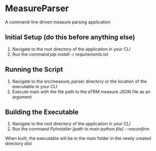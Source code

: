 # MeasureParser
A command-line driven measure parsing application

## Initial Setup (do this before anything else)
  1. Navigate to the root directory of the application in your CLI
  2. Run the command  *pip install -r requirements.txt*

## Running the Script
  1. Navigate to the src/measure_parser directory or the location of the executable in your CLI
  2. Execute main with the file path to the eTRM measure JSON file as an argument

## Building the Executable
  1. Navigate to the root directory of the application in your CLI
  2. Run the command  *PyInstaller [path to main python file] --noconfirm*

When built, the executable will be in the main folder in the newly created directory *dist*
